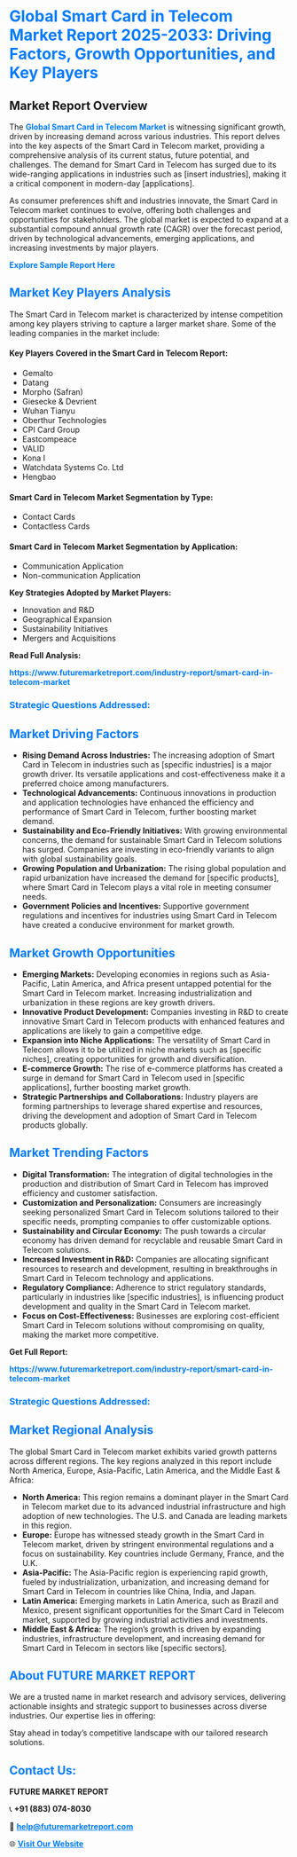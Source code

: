 <h1 style="color: #007BFF;">Global Smart Card in Telecom Market Report 2025-2033: Driving Factors, Growth Opportunities, and Key Players</h1>

<section id="overview">
<h2>Market Report Overview</h2>
<p>The <a href="https://www.futuremarketreport.com/industry-report/smart-card-in-telecom-market" style="color: #007BFF; text-decoration: none;"><strong>Global Smart Card in Telecom Market</strong></a> is witnessing significant growth, driven by increasing demand across various industries. This report delves into the key aspects of the Smart Card in Telecom market, providing a comprehensive analysis of its current status, future potential, and challenges. The demand for Smart Card in Telecom has surged due to its wide-ranging applications in industries such as [insert industries], making it a critical component in modern-day [applications].</p>
<p>As consumer preferences shift and industries innovate, the Smart Card in Telecom market continues to evolve, offering both challenges and opportunities for stakeholders. The global market is expected to expand at a substantial compound annual growth rate (CAGR) over the forecast period, driven by technological advancements, emerging applications, and increasing investments by major players.</p>
</section>

<section id="overview">
<p><a href="https://www.futuremarketreport.com/request-sample/reportId=75660" style="color: #007BFF; text-decoration: none;"><strong>Explore Sample Report Here</strong></a></p>
</section>

<section id="key-players">
<h2 style="color: #007BFF;">Market Key Players Analysis</h2>
<p>The Smart Card in Telecom market is characterized by intense competition among key players striving to capture a larger market share. Some of the leading companies in the market include:</p>
<h4>Key Players Covered in the Smart Card in Telecom Report:</h4>
<ul><li>Gemalto</li><li>Datang</li><li>Morpho (Safran)</li><li>Giesecke &amp; Devrient</li><li>Wuhan Tianyu</li><li>Oberthur Technologies</li><li>CPI Card Group</li><li>Eastcompeace</li><li>VALID</li><li>Kona I</li><li>Watchdata Systems Co. Ltd</li><li>Hengbao</li></ul>
<h4>Smart Card in Telecom Market Segmentation by Type:</h4>
<ul><li>Contact Cards</li><li>Contactless Cards</li></ul>

<h4>Smart Card in Telecom Market Segmentation by Application:</h4>
<ul><li>Communication Application</li><li>Non-communication Application</li></ul>
<p><strong>Key Strategies Adopted by Market Players:</strong></p>
<ul>
<li>Innovation and R&D</li>
<li>Geographical Expansion</li>
<li>Sustainability Initiatives</li>
<li>Mergers and Acquisitions</li>
</ul>
</section>

<section>
<p><strong>Read Full Analysis: </strong></p><a href="https://www.futuremarketreport.com/industry-report/smart-card-in-telecom-market" style="color: #007BFF; text-decoration: none;"><strong>https://www.futuremarketreport.com/industry-report/smart-card-in-telecom-market</strong></a>
<h3 style="color: #007BFF;">Strategic Questions Addressed:</h3>
</section>

<section id="driving-factors">
<h2 style="color: #007BFF;">Market Driving Factors</h2>
<ul>
<li><strong>Rising Demand Across Industries:</strong> The increasing adoption of Smart Card in Telecom in industries such as [specific industries] is a major growth driver. Its versatile applications and cost-effectiveness make it a preferred choice among manufacturers.</li>
<li><strong>Technological Advancements:</strong> Continuous innovations in production and application technologies have enhanced the efficiency and performance of Smart Card in Telecom, further boosting market demand.</li>
<li><strong>Sustainability and Eco-Friendly Initiatives:</strong> With growing environmental concerns, the demand for sustainable Smart Card in Telecom solutions has surged. Companies are investing in eco-friendly variants to align with global sustainability goals.</li>
<li><strong>Growing Population and Urbanization:</strong> The rising global population and rapid urbanization have increased the demand for [specific products], where Smart Card in Telecom plays a vital role in meeting consumer needs.</li>
<li><strong>Government Policies and Incentives:</strong> Supportive government regulations and incentives for industries using Smart Card in Telecom have created a conducive environment for market growth.</li>
</ul>
</section>

<section id="growth-opportunities">
<h2 style="color: #007BFF;">Market Growth Opportunities</h2>
<ul>
<li><strong>Emerging Markets:</strong> Developing economies in regions such as Asia-Pacific, Latin America, and Africa present untapped potential for the Smart Card in Telecom market. Increasing industrialization and urbanization in these regions are key growth drivers.</li>
<li><strong>Innovative Product Development:</strong> Companies investing in R&D to create innovative Smart Card in Telecom products with enhanced features and applications are likely to gain a competitive edge.</li>
<li><strong>Expansion into Niche Applications:</strong> The versatility of Smart Card in Telecom allows it to be utilized in niche markets such as [specific niches], creating opportunities for growth and diversification.</li>
<li><strong>E-commerce Growth:</strong> The rise of e-commerce platforms has created a surge in demand for Smart Card in Telecom used in [specific applications], further boosting market growth.</li>
<li><strong>Strategic Partnerships and Collaborations:</strong> Industry players are forming partnerships to leverage shared expertise and resources, driving the development and adoption of Smart Card in Telecom products globally.</li>
</ul>
</section>

<section id="trending-factors">
<h2 style="color: #007BFF;">Market Trending Factors</h2>
<ul>
<li><strong>Digital Transformation:</strong> The integration of digital technologies in the production and distribution of Smart Card in Telecom has improved efficiency and customer satisfaction.</li>
<li><strong>Customization and Personalization:</strong> Consumers are increasingly seeking personalized Smart Card in Telecom solutions tailored to their specific needs, prompting companies to offer customizable options.</li>
<li><strong>Sustainability and Circular Economy:</strong> The push towards a circular economy has driven demand for recyclable and reusable Smart Card in Telecom solutions.</li>
<li><strong>Increased Investment in R&D:</strong> Companies are allocating significant resources to research and development, resulting in breakthroughs in Smart Card in Telecom technology and applications.</li>
<li><strong>Regulatory Compliance:</strong> Adherence to strict regulatory standards, particularly in industries like [specific industries], is influencing product development and quality in the Smart Card in Telecom market.</li>
<li><strong>Focus on Cost-Effectiveness:</strong> Businesses are exploring cost-efficient Smart Card in Telecom solutions without compromising on quality, making the market more competitive.</li>
</ul>
</section>

<section>
<p><strong>Get Full Report: </strong></p><a href="https://www.futuremarketreport.com/industry-report/smart-card-in-telecom-market" style="color: #007BFF; text-decoration: none;"><strong>https://www.futuremarketreport.com/industry-report/smart-card-in-telecom-market</strong></a>
<h3 style="color: #007BFF;">Strategic Questions Addressed:</h3>
</section>


<section id="regional-analysis">
<h2 style="color: #007BFF;">Market Regional Analysis</h2>
<p>The global Smart Card in Telecom market exhibits varied growth patterns across different regions. The key regions analyzed in this report include North America, Europe, Asia-Pacific, Latin America, and the Middle East & Africa:</p>
<ul>
<li><strong>North America:</strong> This region remains a dominant player in the Smart Card in Telecom market due to its advanced industrial infrastructure and high adoption of new technologies. The U.S. and Canada are leading markets in this region.</li>
<li><strong>Europe:</strong> Europe has witnessed steady growth in the Smart Card in Telecom market, driven by stringent environmental regulations and a focus on sustainability. Key countries include Germany, France, and the U.K.</li>
<li><strong>Asia-Pacific:</strong> The Asia-Pacific region is experiencing rapid growth, fueled by industrialization, urbanization, and increasing demand for Smart Card in Telecom in countries like China, India, and Japan.</li>
<li><strong>Latin America:</strong> Emerging markets in Latin America, such as Brazil and Mexico, present significant opportunities for the Smart Card in Telecom market, supported by growing industrial activities and investments.</li>
<li><strong>Middle East & Africa:</strong> The region’s growth is driven by expanding industries, infrastructure development, and increasing demand for Smart Card in Telecom in sectors like [specific sectors].</li>
</ul>
</section>

<footer>
<h2 style="color: #007BFF;">About FUTURE MARKET REPORT</h2>
<p>We are a trusted name in market research and advisory services, delivering actionable insights and strategic support to businesses across diverse industries. Our expertise lies in offering:</p>

<p>Stay ahead in today’s competitive landscape with our tailored research solutions.</p>

<h2 style="color: #007BFF;">Contact Us:</h2>
<p><strong>FUTURE MARKET REPORT</strong></p>
<p>📞 <strong>+91 (883) 074-8030</strong></p>
<p>📧 <strong><a href="mailto:help@futuremarketreport.com" style="color: #007BFF;">help@futuremarketreport.com</a></strong></p>
<p>🌐 <strong><a href="https://www.futuremarketreport.com/" style="color: #007BFF;">Visit Our Website</a></strong></p>
</footer>